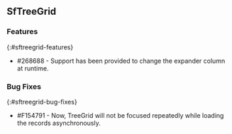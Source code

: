 ## SfTreeGrid

### Features
{:#sftreegrid-features}
* \#268688 - Support has been provided to change the expander column at runtime.

### Bug Fixes
{:#sftreegrid-bug-fixes}

* \#F154791 - Now, TreeGrid will not be focused repeatedly while loading the records asynchronously.